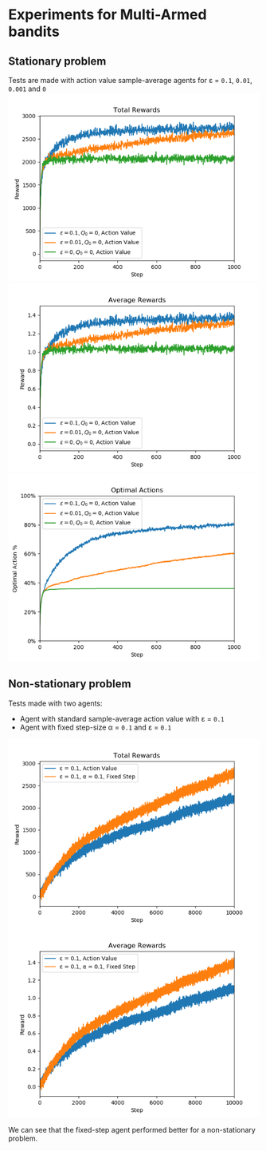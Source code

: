 # Experiments for Multi-Armed bandits

## Stationary problem

Tests are made with action value sample-average agents for ε = `0.1`, `0.01`, `0.001` and `0`
![stationary total rewards](results/stationary_total_rewards.png)
![stationary average rewards](results/stationary_average_rewards.png)
![stationary optimal actions](results/stationary_optimal_actions.png)

## Non-stationary problem

Tests made with two agents:
 - Agent with standard sample-average action value with ε = `0.1`
 - Agent with fixed step-size α = `0.1` and ε = `0.1`

![nonstationary total rewards](results/nonstationary_total_rewards.png)
![nonstationary average rewards](results/nonstationary_average_rewards.png)

We can see that the fixed-step agent performed better for a non-stationary problem.